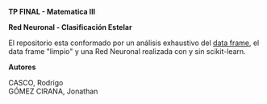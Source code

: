 **TP FINAL - Matematica III**

**Red Neuronal - Clasificación Estelar**

El repositorio esta conformado por un análisis exhaustivo del [data frame](https://www.kaggle.com/datasets/fedesoriano/stellar-classification-dataset-sdss17), el data frame "limpio" y una Red Neuronal realizada con y sin scikit-learn.

**Autores**

CASCO, Rodrigo \
GÓMEZ CIRANA, Jonathan
